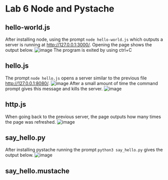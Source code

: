 # Lab 6 Node and Pystache
## hello-world.js
After installing node, using the prompt `node hello-world.js` which outputs a server is running at http://127.0.0.1:3000/. Opening the page shows the output below.
![image](https://github.com/user-attachments/assets/f7f15a02-8242-46a5-a3da-0feb8543d964)
The program is exited by using ctrl+C

## hello.js
The prompt `node hello.js` opens a server similar to the previous file http://127.0.0.1:8080/.
![image](https://github.com/user-attachments/assets/88ae86ad-7248-41b0-8b9e-09d7a820323d)
After a small amount of time the command prompt gives this message and kills the server.
![image](https://github.com/user-attachments/assets/2a098f65-b1a6-4129-992a-df9897988678)

## http.js
When going back to the previous server, the page outputs how many times the page was refreshed.
![image](https://github.com/user-attachments/assets/fd8f842b-d863-40ea-998f-069f3733b39f)

## say_hello.py
After installing pystache running the prompt `python3 say_hello.py` gives the output below.
![image](https://github.com/user-attachments/assets/c7de36db-65c6-4c5d-b61e-1ffff8c476e3)

## say_hello.mustache
